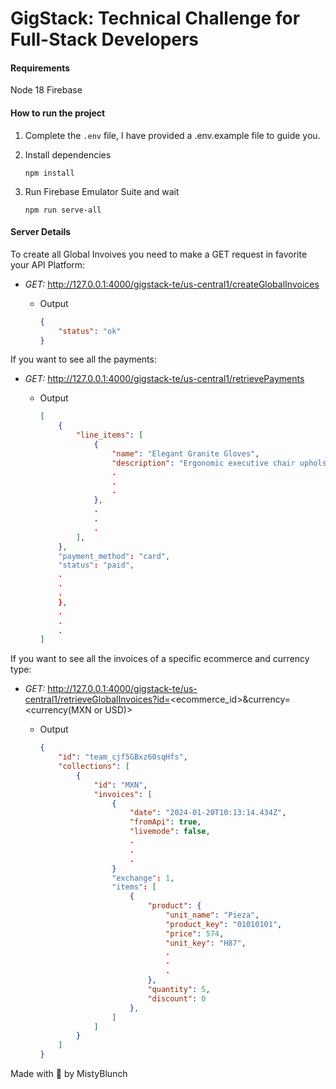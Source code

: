 
#  GigStack: Technical Challenge for Full-Stack Developers

#### Requirements  
Node 18
Firebase

#### How to run the project
1. Complete the ```.env``` file, I have provided a .env.example file to guide you.

2. Install dependencies
	```
	npm install
	```
3. Run Firebase Emulator Suite and wait
	```
	npm run serve-all
	```
	
#### Server Details

To create all Global Invoives you need to make a GET request in favorite your API Platform:
- _GET:_ http://127.0.0.1:4000/gigstack-te/us-central1/createGlobalInvoices

  - Output

    ```json
    {
		"status": "ok"
	}
    ```
If you want to see all the payments:
- _GET:_ http://127.0.0.1:4000/gigstack-te/us-central1/retrievePayments

  - Output

    ```json
    [
		{
			"line_items": [
				{
					"name": "Elegant Granite Gloves",
					"description": "Ergonomic executive chair upholstered in bonded black leather and PVC padded seat and back for all-day comfort and support",
					.
					.
					.
				},
				.
				.
				.
			],
		},
		"payment_method": "card",
		"status": "paid",
		.
		.
		.
		},
		.
		.
		.
	]
    ```
If you want to see all the invoices of a specific ecommerce and currency type:
- _GET:_ http://127.0.0.1:4000/gigstack-te/us-central1/retrieveGlobalInvoices?id=<ecommerce_id>&currency=<currency(MXN or USD)>

  - Output

    ```json
    {
		"id": "team_cjf5GBxz60sqHfs",
		"collections": [
			{
				"id": "MXN",
				"invoices": [
					{
						"date": "2024-01-20T10:13:14.434Z",
						"fromApi": true,
						"livemode": false,
						.
						.
						.
					}
					"exchange": 1,
					"items": [
						{
							"product": {
								"unit_name": "Pieza",
								"product_key": "01010101",
								"price": 574,
								"unit_key": "H87",
								.
								.
								.
							},
							"quantity": 5,
							"discount": 0
						},
					]
				]
			}
		]
	}
    ```


Made with :purple_heart: by MistyBlunch